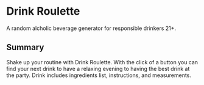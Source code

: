# Drink Roulette 
A random alcholic beverage generator for responsible drinkers 21+.
## Summary
Shake up your routine with Drink Roulette. With the click of a button you can find your next drink to have a relaxing evening to having the best drink at the party. Drink includes ingredients list, instructions, and measurements. 
